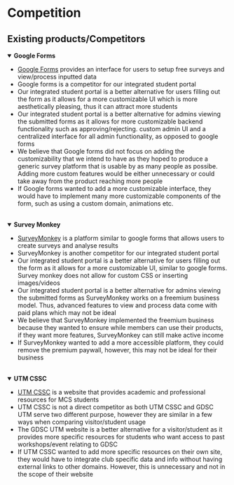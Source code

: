 # Competition

## Existing products/Competitors

<details open>
<summary><strong>Google Forms</strong></summary>
<ul>
    <li><a href="https://www.google.ca/forms/about/"/>Google Forms</a> provides an interface for users to setup free surveys and view/process inputted data</li>
    <li>Google forms is a competitor for our integrated student portal</li>
    <li>Our integrated student portal is a better alternative for users filling out the form as it allows for a more customizable UI which is more aesthetically pleasing, thus it can attract more students</li>
    <li>Our integrated student portal is a better alternative for admins viewing the submitted forms as it allows for more customizable backend functionality such as approving/rejecting. custom admin UI and a centralized interface for all admin functionality, as opposed to google forms</li>
    <li>We believe that Google forms did not focus on adding the customizability that we intend to have as they hoped to produce a generic survey platform that is usable by as many people as possibe. Adding more custom features would be either unnecessary or could take away from the product reaching more people </li>
    <li>If Google forms wanted to add a more customizable interface, they would have to implement many more customizable components of the form, such as using a custom domain, animations etc. </li>
</ul>
</details>
<br>
<details open>
<summary><strong>Survey Monkey</strong></summary>
<ul>
    <li><a href="https://www.surveymonkey.com/"/>SurveyMonkey</a> is a platform similar to google forms that allows users to create surveys and analyse results</li>
    <li>SurveyMonkey is another competitor for our integrated student portal</li>
    <li>Our integrated student portal is a better alternative for users filling out the form as it allows for a more customizable UI, similar to google forms. Survey monkey does not allow for custom CSS or inserting images/videos</li>
    <li>Our integrated student portal is a better alternative for admins viewing the submitted forms as SurveyMonkey works on a freemium business model. Thus, advanced features to view and process data come with paid plans which may not be ideal</li>
    <li>We believe that SurveyMonkey implemented the freemium business because they wanted to ensure while members can use their products, if they want more features, SurveyMonkey can still make active income</li>
    <li>If SurveyMonkey wanted to add a more accessible platform, they could remove the premium paywall, however, this may not be ideal for their business </li>
</ul>
</details>
<br>
<details open>
    <summary><strong>UTM CSSC</strong></summary>
    <ul>
        <li><a href="https://cssc.utm.utoronto.ca/"/>UTM CSSC</a> is a website that provides academic and professional resources for MCS students</li>
        <li>UTM CSSC is not a direct competitor as both UTM CSSC and GDSC UTM serve two different purpose, however they are similar in a few ways when comparing visitor/student usage</li>
        <li>The GDSC UTM website is a better alternative for a visitor/student as it provides more specific resources for students who want access to past workshops/event relating to GDSC</li>
        <li>If UTM CSSC wanted to add more specific resources on their own site, they would have to integrate club specific data and info without having external links to other domains. However, this is unnecessary and not in the scope of their website</li>
    </ul>
</details>
    <br>
